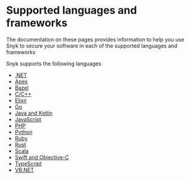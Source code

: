 # Supported languages and frameworks

The documentation on these pages provides information to help you use Snyk to secure your software in each of the supported languages and frameworks&#x20;

Snyk supports the following languages&#x20;

* [.NET](.net/)
* [Apex](apex.md)
* [Bazel](../../scan-using-snyk/supported-languages-and-frameworks/bazel.md)
* [C/C++](c-c++.md)
* [Elixir](../../scan-using-snyk/supported-languages-and-frameworks/elixir.md)
* [Go](go.md)
* [Java and Kotlin](java-and-kotlin.md)
* [JavaScript](javascript.md)
* [PHP](php.md)
* [Python](python.md)&#x20;
* [Ruby](ruby.md)
* [Rust](../../scan-using-snyk/supported-languages-and-frameworks/rust.md)
* [Scala](scala.md)
* [Swift and Objective-C](swift-and-objective-c.md)
* [TypeScript](../../scan-using-snyk/supported-languages-and-frameworks/typescript.md)
* [VB.NET](../../scan-using-snyk/supported-languages-and-frameworks/vb.net.md)





